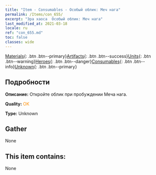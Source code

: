 ```yaml
---
title: "Item - Consumables - Особый облик: Меч нага"
permalink: /Items/con_655/
excerpt: "Эра хаоса  Особый облик: Меч нага"
last_modified_at: 2021-03-18
locale: ru
ref: "con_655.md"
toc: false
classes: wide
---
```

 [Materials](/ru/Items/){: .btn .btn--primary}[Artifacts](/ru/Items/Artifacts/){: .btn .btn--success}[Units](/ru/Items/Units/){: .btn .btn--warning}[Heroes](/ru/Items/Heroes/){: .btn .btn--danger}[Consumables](/ru/Items/Consumables/){: .btn .btn--info}[Unknown](/ru/Items/Unknown/){: .btn .btn--primary}

## Подробности
 **Описание:** Откройте облик при пробуждении Меча нага.

 **Quality:** <span style="color: #FF8C00">OK</span>

 **Type:** Unknown

## Gather

  None

## This item contains:

  None

